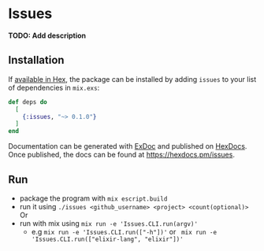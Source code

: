 # Issues

**TODO: Add description**

## Installation

If [available in Hex](https://hex.pm/docs/publish), the package can be installed
by adding `issues` to your list of dependencies in `mix.exs`:

```elixir
def deps do
  [
    {:issues, "~> 0.1.0"}
  ]
end
```

Documentation can be generated with [ExDoc](https://github.com/elixir-lang/ex_doc)
and published on [HexDocs](https://hexdocs.pm). Once published, the docs can
be found at <https://hexdocs.pm/issues>.

## Run
- package the program with `mix escript.build`
- run it using ```./issues <github_username> <project> <count(optional)>```
Or
- run with mix using `mix run -e 'Issues.CLI.run(argv)'` 
  - e.g `mix run -e 'Issues.CLI.run(["-h"])'` or ` mix run -e 'Issues.CLI.run(["elixir-lang", "elixir"])'`

